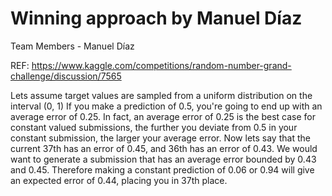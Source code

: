 # Winning approach by Manuel Díaz

Team Members - Manuel Díaz

REF: https://www.kaggle.com/competitions/random-number-grand-challenge/discussion/7565

Lets assume target values are sampled from a uniform distribution on the interval (0, 1)
If you make a prediction of 0.5, you're going to end up with an average error of 0.25. In fact, an average error of 0.25 is the best case for constant valued submissions, the further you deviate from 0.5 in your constant submission, the larger your average error.
Now lets say that the current 37th has an error of 0.45, and 36th has an error of 0.43. We would want to generate a submission that has an average error bounded by 0.43 and 0.45. Therefore making a constant prediction of 0.06 or 0.94 will give an expected error of 0.44, placing you in 37th place.
